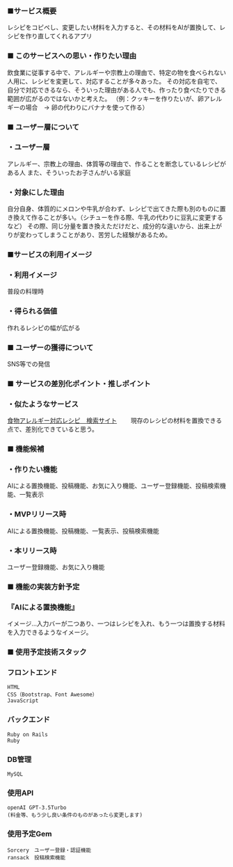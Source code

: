 ### ■サービス概要

レシピをコピペし、変更したい材料を入力すると、その材料をAIが置換して、レシピを作り直してくれるアプリ

### ■ このサービスへの思い・作りたい理由

飲食業に従事する中で、アレルギーや宗教上の理由で、特定の物を食べられない人用に、レシピを変更して、対応することが多々あった。
その対応を自宅で、自分で対応できるなら、そういった理由がある人でも、作ったり食べたりできる範囲が広がるのではないかと考えた。
（例：クッキーを作りたいが、卵アレルギーの場合　→ 卵の代わりにバナナを使って作る）

### ■ ユーザー層について

### ・ユーザー層

アレルギー、宗教上の理由、体質等の理由で、作ることを断念しているレシピがある人
また、そういったお子さんがいる家庭

### ・対象にした理由

自分自身、体質的にメロンや牛乳が合わず、レシピで出てきた際も別のものに置き換えて作ることが多い。（シチューを作る際、牛乳の代わりに豆乳に変更するなど）
その際、同じ分量を置き換えただけだと、成分的な違いから、出来上がりが変わってしまうことがあり、苦労した経験があるため。

### ■サービスの利用イメージ

### ・利用イメージ

普段の料理時

### ・得られる価値

作れるレシピの幅が広がる

### ■ ユーザーの獲得について

SNS等での発信

### ■ サービスの差別化ポイント・推しポイント

### ・似たようなサービス

[食物アレルギー対応レシピ　検索サイト](https://www.miraizaidan.or.jp/recipe/?pg=1　)
　　現存のレシピの材料を置換できる点で、差別化できていると思う。

### ■ 機能候補

### ・作りたい機能

AIによる置換機能、投稿機能、お気に入り機能、ユーザー登録機能、投稿検索機能、一覧表示

### ・MVPリリース時

AIによる置換機能、投稿機能、一覧表示、投稿検索機能

### ・本リリース時

ユーザー登録機能、お気に入り機能

### ■ 機能の実装方針予定

### 『AIによる置換機能』

イメージ…入力バーが二つあり、一つはレシピを入れ、もう一つは置換する材料を入力できるようなイメージ。

### ■ 使用予定技術スタック
### フロントエンド
	HTML
	CSS（Bootstrap、Font Awesome）
	JavaScript
### バックエンド
	Ruby on Rails
	Ruby
### DB管理
	MySQL
### 使用API
	openAI GPT-3.5Turbo
	(料金等、もう少し良い条件のものがあったら変更します)
### 使用予定Gem
	Sorcery　ユーザー登録・認証機能
	ransack　投稿検索機能
